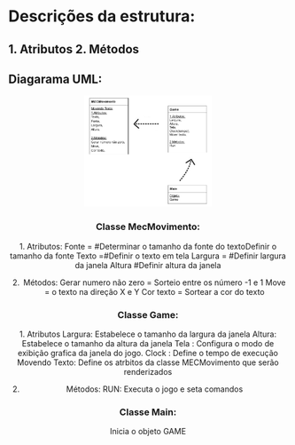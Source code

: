 <h1>Descrições da estrutura: </h1>
<h2>
1. Atributos
2. Métodos 
</h2>

<h2>Diagarama UML: </h2>
<div align=center>

<img height="200em" src="./Imagens/Diagrama.PNG">

<h3>Classe MecMovimento:</h3>
<p>
1. Atributos:
Fonte = #Determinar o tamanho da fonte do textoDefinir o tamanho da fonte
Texto =#Definir o texto em tela
Largura = #Definir largura da janela
Altura #Definir altura da janela       

2. Métodos:
Gerar numero não zero = Sorteio entre os número -1 e 1
Move =  o texto na direção X e Y
Cor texto = Sortear a cor do texto
</p>

<h3>Classe Game: </h3>
<p>
1. Atributos
Largura: Estabelece o tamanho da largura da janela
Altura: Estabelece o tamanho da altura da janela
Tela : Configura o modo de exibição grafica da janela do jogo.
Clock : Define o tempo de execução
Movendo Texto: Define os atrbitos da classe MECMovimento que serão renderizados

2. Métodos:
RUN: Executa o jogo e seta comandos
</p>
<h3>Classe Main: </h3>
<p>
Inicia o objeto GAME
</p>